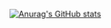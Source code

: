 [![Anurag's GitHub stats](https://github-readme-stats.vercel.app/api?username=Rohitprasad83)](https://github.com/anuraghazra/github-readme-stats)
